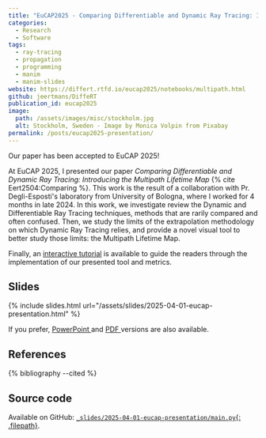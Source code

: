 ```yaml
---
title: "EuCAP2025 - Comparing Differentiable and Dynamic Ray Tracing: Introducing the Multipath Lifetime Map"
categories:
  - Research
  - Software
tags:
  - ray-tracing
  - propagation
  - programming
  - manim
  - manim-slides
website: https://differt.rtfd.io/eucap2025/notebooks/multipath.html
github: jeertmans/DiffeRT
publication_id: eucap2025
image:
  path: /assets/images/misc/stockholm.jpg
  alt: Stockholm, Sweden - Image by Monica Volpin from Pixabay
permalink: /posts/eucap2025-presentation/
---
```


Our paper has been accepted to EuCAP 2025!

<!--more-->

At EuCAP 2025, I presented our paper
*Comparing Differentiable and Dynamic Ray Tracing: Introducing the Multipath Lifetime Map*
{% cite Eert2504:Comparing %}. This work is the result of a collaboration with Pr. Degli-Esposti's laboratory
from University of Bologna, where I worked for 4 months in late 2024.
In this work,
we investigate review the Dynamic and Differentiable Ray Tracing techniques,
methods that are rarily compared and often confused. Then, we study the limits of the extrapolation
methodology on which Dynamic Ray Tracing relies, and provide a novel
visual tool to better study those limits: the Multipath Lifetime Map.

Finally, an
[interactive tutorial](https://differt.rtfd.io/eucap2025/notebooks/multipath.html)
is available to guide the readers through the implementation of our presented tool and metrics.

## Slides

{% include slides.html url="/assets/slides/2025-04-01-eucap-presentation.html" %}

If you prefer,
<a href="/assets/slides/2025-04-01-eucap-presentation.pptx">PowerPoint <i class="far fa-file-powerpoint fa-fw"></i></a>
and
<a href="/assets/slides/2025-04-01-eucap-presentation.pdf">PDF <i class="far fa-file-pdf fa-fw"></i></a>
versions are also available.

## References

{% bibliography --cited %}

## Source code

Available on GitHub:
[`_slides/2025-04-01-eucap-presentation/main.py`{: .filepath}](https://github.com/jeertmans/jeertmans.github.io/blob/main/_slides/2025-04-01-eucap-presentation/main.py).

